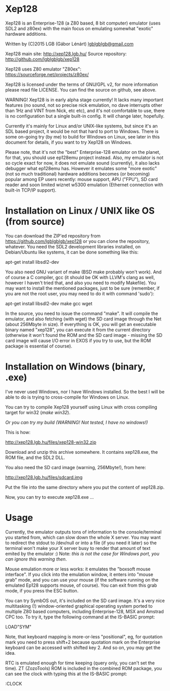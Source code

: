 # Xep128
Xep128 is an Enterprise-128 (a Z80 based, 8 bit computer) emulator (uses SDL2
and z80ex) with the main focus on emulating somewhat "exotic" hardware
additions.

Written by (C)2015 LGB (Gábor Lénárt) <lgblgblgb@gmail.com>

Xep128 main site: http://xep128.lgb.hu/
Source repository: http://github.com/lgblgblgb/xep128

Xep128 uses Z80 emulator "Z80ex": https://sourceforge.net/projects/z80ex/

Xep128 is licensed under the terms of GNU/GPL v2, for more information please
read file LICENSE. You can find the source on github, see above.

WARNING! Xep128 is in early alpha stage currently! It lacks many important
features (no sound, not so precise nick emulation, no dave interrupts other
than 1Hz and VINT from Nick, etc etc), and it's not comfortable to use, there
is no configuration but a single built-in config. It will change later,
hopefully.

Currently it's mainly for Linux and/or UNIX-like systems, but since it's an SDL
based project, it would be not that hard to port to Windows. There is some
on-going try (by me) to build for Windows on Linux, see later in this document
for details, if you want to try Xep128 on Windows.

Please note, that it's not the "best" Enterprise-128 emulator on the planet,
for that, you should use ep128emu project instead. Also, my emulator is not so
cycle exact for now, it does not emulate sound (currently), it also lacks
debugger what ep128emu has. However it emulates some "more exotic" (not so much
traditional) hardware additions becomes (or becoming) popular among EP users
recently: mouse support, APU ("FPU"), SD card reader and soon limited wiznet
w5300 emulation (Ethernet connection with built-in TCP/IP support).

# Installation on Linux / UNIX like OS (from source)

You can download the ZIP'ed repository from https://github.com/lgblgblgb/xep128
or you can clone the repository, whatever. You need the SDL2 development
libraries installed, on Debian/Ubuntu like systems, it can be done something
like this:

 apt-get install libsdl2-dev

You also need GNU variant of make (BSD make probably won't work). And of
course a C compiler, gcc (it should be OK with LLVM's clang as well, however
I haven't tried that, and also you need to modify Makefile). You may want to
install the mentioned packages, just to be sure (remember, if you are not
the root user, you may need to do it with command 'sudo'):

 apt-get install libsdl2-dev make gcc wget

In the source, you need to issue the command "make". It will compile the
emulator, and also fetching (with wget) the SD card image through the Net
(about 256Mbyte in size). If everything is OK, you will get an executable
binary named "xep128", you can execute it from the current directory (otherwise
it won't found the ROM and the SD card image - missing the SD card image
will cause I/O error in EXOS if you try to use, but the ROM package is
essential of course).

# Installation on Windows (binary, .exe)

I've never used Windows, nor I have Windows installed. So the best I will
be able to do is trying to cross-compile for Windows on Linux.

You can try to compile Xep128 yourself using Linux with cross compiling
target for win32 (*make win32*).

*Or you can try my build (WARNING! Not tested, I have no windows!)*

This is how:

http://xep128.lgb.hu/files/xep128-win32.zip

Download and unzip this archive somewhere. It contains xep128.exe, the
ROM file, and the SDL2 DLL.

You also need the SD card image (warning, 256Mbyte!), from here:

http://xep128.lgb.hu/files/sdcard.img

Put the file into the same directory where you put the content of xep128.zip.

Now, you can try to execute xep128.exe ...

# Usage

Currently, the emulator outputs tons of information to the console/terminal
you started from, which can slow down the whole X server. You may want to
redirect the stdout to /dev/null or into a file (if you need it later) so
the terminal won't make your X server busy to render that amount of text
emited by the emulator :) Note: *this is not the case for Windows port,
you can ignore this warning then*.

Mouse emulation more or less works: it emulates the "boxsoft mouse interface".
If you click into the emulation window, it enters into "mouse grab" mode,
and you can use your mouse (if the software running on the emulated Ep128
supports mouse, of course). You can exit from this grab mode, if you press
the ESC button.

You can try SymbOS out, it's included on the SD card image. It's a very nice
multitasking (!) window-oriented graphical operating system ported to multiple
Z80 based computers, including Enterprise-128, MSX and Amstrad CPC too. To
try it, type the following command at the IS-BASIC prompt:

 LOAD"SYM"

Note, that keyboard mapping is more-or-less "positional", eg, for quotation mark
you need to press shift+2 because quotation mark on the Enterprise keyboard
can be accessed with shifted key 2. And so on, you may get the idea.

RTC is emulated enough for time keeping (query only, you can't set the time).
ZT (ZozoTools) ROM is included in the combined ROM package, you can see the
clock with typing this at the IS-BASIC prompt:

 :CLOCK

